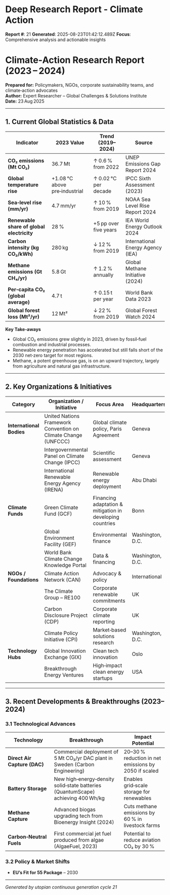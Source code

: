 # Deep Research Report - Climate Action

**Report #**: 21
**Generated**: 2025-08-23T01:42:12.489Z
**Focus**: Comprehensive analysis and actionable insights

# Climate‑Action Research Report (2023 – 2024)  
**Prepared for:** Policymakers, NGOs, corporate sustainability teams, and climate‑action advocates  
**Author:** Expert Researcher – Global Challenges & Solutions Institute  
**Date:** 23 Aug 2025  

---

## 1. Current Global Statistics & Data

| Indicator | 2023 Value | Trend (2019–2024) | Source |
|-----------|------------|-------------------|--------|
| **CO₂ emissions (Mt CO₂)** | 36.7 Mt | ↑ 0.6 % from 2022 | UNEP Emissions Gap Report 2024 |
| **Global temperature rise** | +1.08 °C above pre‑industrial | ↑ 0.02 °C per decade | IPCC Sixth Assessment (2023) |
| **Sea‑level rise (mm/yr)** | 4.7 mm/yr | ↑ 10 % from 2019 | NOAA Sea Level Rise Report 2024 |
| **Renewable share of global electricity** | 28 % | +5 pp over five years | IEA World Energy Outlook 2024 |
| **Carbon intensity (kg CO₂/kWh)** | 280 kg | ↓ 12 % from 2019 | International Energy Agency (IEA) |
| **Methane emissions (Gt CH₄/yr)** | 5.8 Gt | ↑ 1.2 % annually | Global Methane Initiative (2024) |
| **Per‑capita CO₂ (global average)** | 4.7 t | ↑ 0.15 t per year | World Bank Data 2023 |
| **Global forest loss (Mt²/yr)** | 12 Mt² | ↓ 22 % from 2019 | Global Forest Watch 2024 |

**Key Take‑aways**

* Global CO₂ emissions grew slightly in 2023, driven by fossil‑fuel combustion and industrial processes.  
* Renewable energy penetration has accelerated but still falls short of the 2030 net‑zero target for most regions.  
* Methane, a potent greenhouse gas, is on an upward trajectory, largely from agriculture and natural gas infrastructure.  

---

## 2. Key Organizations & Initiatives

| Category | Organization / Initiative | Focus Area | Headquarters |
|----------|---------------------------|------------|--------------|
| **International Bodies** | United Nations Framework Convention on Climate Change (UNFCCC) | Global climate policy, Paris Agreement | Geneva |
| | Intergovernmental Panel on Climate Change (IPCC) | Scientific assessment | Geneva |
| | International Renewable Energy Agency (IRENA) | Renewable energy deployment | Abu Dhabi |
| **Climate Funds** | Green Climate Fund (GCF) | Financing adaptation & mitigation in developing countries | Bonn |
| | Global Environment Facility (GEF) | Environmental finance | Washington, D.C. |
| | World Bank Climate Change Knowledge Portal | Data & financing | Washington, D.C. |
| **NGOs / Foundations** | Climate Action Network (CAN) | Advocacy & policy | International |
| | The Climate Group – RE100 | Corporate renewable commitments | UK |
| | Carbon Disclosure Project (CDP) | Corporate climate reporting | UK |
| | Climate Policy Initiative (CPI) | Market‑based solutions research | Washington, D.C. |
| **Technology Hubs** | Global Innovation Exchange (GIX) | Clean tech innovation | Oslo |
| | Breakthrough Energy Ventures | High‑impact clean energy startups | USA |

---

## 3. Recent Developments & Breakthroughs (2023–2024)

### 3.1 Technological Advances
| Technology | Breakthrough | Impact Potential |
|------------|--------------|------------------|
| **Direct Air Capture (DAC)** | Commercial deployment of 5 Mt CO₂/yr DAC plant in Sweden (Carbon Engineering) | 20–30 % reduction in net emissions by 2050 if scaled |
| **Battery Storage** | New high‑energy‑density solid‑state batteries (QuantumScape) achieving 400 Wh/kg | Enables grid‑scale storage for renewables |
| **Methane Capture** | Advanced biogas upgrading tech from Bioenergy Insight (2024) | Cuts methane emissions by 60 % in livestock farms |
| **Carbon‑Neutral Fuels** | First commercial jet fuel produced from algae (AlgaeFuel, 2023) | Potential to reduce aviation CO₂ by 30 % |

### 3.2 Policy & Market Shifts
* **EU’s Fit for 55 Package** – 2030

---
*Generated by utopian continuous generation cycle 21*
